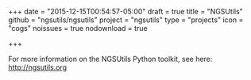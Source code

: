 +++
date = "2015-12-15T00:54:57-05:00"
draft = true
title = "NGSUtils"
github = "ngsutils/ngsutils"
project = "ngsutils"
type = "projects"
icon = "cogs"
noissues = true
nodownload = true

+++

For more information on the NGSUtils Python toolkit, see here: http://ngsutils.org

